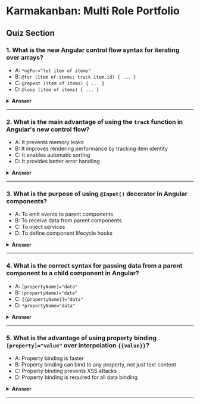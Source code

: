 # Karmakanban: Multi Role Portfolio

## Quiz Section


### 1. What is the new Angular control flow syntax for iterating over arrays?

- A: `*ngFor="let item of items"`
- B: `@for (item of items; track item.id) { ... }`
- C: `@repeat (item of items) { ... }`
- D: `@loop (item of items) { ... }`

<details>
<summary><b>Answer</b></summary>

#### Answer: B

The new Angular control flow syntax is `@for (item of items; track item.id) { ... }`. This replaces the older `*ngFor` directive and provides better performance with built-in tracking.
</details>

---

### 2. What is the main advantage of using the `track` function in Angular's new control flow?

- A: It prevents memory leaks
- B: It improves rendering performance by tracking item identity
- C: It enables automatic sorting
- D: It provides better error handling

<details>
<summary><b>Answer</b></summary>

#### Answer: B

The `track` function improves rendering performance by tracking item identity. Angular can efficiently update only the items that have changed instead of re-rendering the entire list, leading to better performance especially with large datasets.
</details>

---

### 3. What is the purpose of using `@Input()` decorator in Angular components?

- A: To emit events to parent components
- B: To receive data from parent components
- C: To inject services
- D: To define component lifecycle hooks

<details>
<summary><b>Answer</b></summary>

#### Answer: B

The `@Input()` decorator allows a component to receive data from its parent component. This enables parent-child communication and makes components more reusable by accepting external data.
</details>

---

### 4. What is the correct syntax for passing data from a parent component to a child component in Angular?

- A: `[propertyName]="data"`
- B: `(propertyName)="data"`
- C: `{{propertyName}}="data"`
- D: `*propertyName="data"`

<details>
<summary><b>Answer</b></summary>

#### Answer: A

The correct syntax is `[propertyName]="data"` using square brackets for property binding. This passes data from the parent component to the child component's `@Input()` property.
</details>

---

### 5. What is the advantage of using property binding `[property]="value"` over interpolation `{{value}}`?

- A: Property binding is faster
- B: Property binding can bind to any property, not just text content
- C: Property binding prevents XSS attacks
- D: Property binding is required for all data binding

<details>
<summary><b>Answer</b></summary>

#### Answer: B

Property binding can bind to any property (like `src`, `href`, `disabled`, etc.), while interpolation only works for text content. Property binding is more flexible and powerful for component communication.
</details>

---

